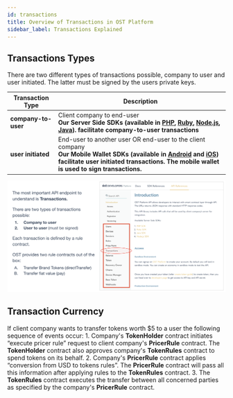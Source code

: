 ```yaml
---
id: transactions
title: Overview of Transactions in OST Platform
sidebar_label: Transactions Explained
---
```


## Transactions Types
There are two different types of transactions possible, company to user and user initiated. The latter must be signed by the users private keys.

| Transaction Type | Description |
|---|---|
| **company-to-user** | Client company to end-user<br>**Our Server Side SDKs (available in [PHP](/platform/docs/sdk/server-side-sdks/php/), [Ruby](/platform/docs/sdk/server-side-sdks/ruby/), [Node.js](/platform/docs/sdk/server-side-sdks/nodejs/), [Java](/platform/docs/sdk/server-side-sdks/java/)). facilitate company-to-user transactions** |
| **user initiated** | End-user to another user OR end-user to the client company <br> **Our Mobile Wallet SDKs (available in [Android](/platform/docs/wallet_sdk_setup/android/) and [iOS](/platform/docs/wallet_sdk_setup/iOS/)) facilitate user initiated transactions. The mobile wallet is used to sign transactions.** |

![TransactionsExplained1]( /platform/docs/assets/transactions_explained_1.png)

## Transaction Currency
If client company wants to transfer tokens worth $5 to a user the following sequence of events occur:
	1. Company's **TokenHolder** contract initiates “execute pricer rule” request to client company's **PricerRule** contract. The **TokenHolder** contract also approves company's **TokenRules** contract to spend tokens on its behalf.
	2. Company's **PricerRule** contract applies “conversion from USD to tokens rules”. The **PricerRule** contract will pass all this information after applying rules to the **TokenRules** contract.
	3. The **TokenRules** contract executes the transfer between all concerned parties as specified by the company's **PricerRule** contract.

